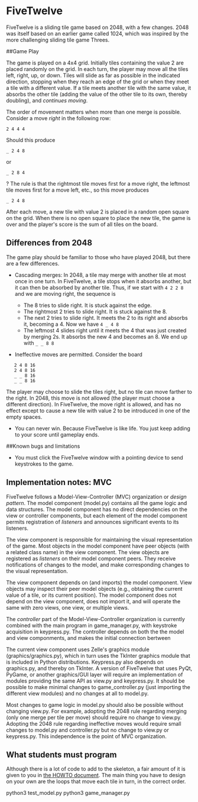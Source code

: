 # FiveTwelve

FiveTwelve is a sliding tile game based on 2048,
with a few changes.  2048 was itself based on an
earlier game called 1024, which
was inspired by the more challenging
sliding tile game Threes.  

##Game Play

The game is played on a 4x4 grid. Initially tiles containing the value 2 are placed randomly on the grid.  In each turn, the player may move all the tiles left, right, up, or down.  Tiles will slide as far as possible in the indicated direction, stopping when they reach an edge of the grid or when they meet a tile with a different value.  If a tile meets another tile with the same value, it absorbs the other tile (adding the value of the other tile to its own, thereby doubling), and *continues moving*.

The order of movement matters when more than one merge is possible.  Consider a move *right* in the following row:
```
2 4 4 4
```
Should this produce
```
_ 2 4 8
```
or  
```
_ 2 8 4
```
? The rule is that the rightmost tile moves first for a move right, the leftmost tile moves first for a move left, etc., so this move produces
```
_ 2 4 8
```

After each move, a new tile with value 2 is placed in a random open square on the grid.  When there is no open square to place the new tile, the game is over and the player's score is the sum of all tiles on the board.  

## Differences from 2048

The game play should be familiar to those who have played 2048, but there are a few differences.

* Cascading merges:  In 2048, a tile may merge with another tile at most once in one turn.
  In FiveTwelve, a tile stops when it absorbs another,
   but it can then be absorbed by another tile.  Thus, if we start with
   ```4 2 2 8```
   and we are moving right, the sequence is
    * The 8 tries to slide right.  It is stuck against the edge.
    * The rightmost 2 tries to slide right.  It is stuck against the 8.
    * The next 2 tries to slide right.  It meets the 2 to its right
      and absorbs it, becoming a 4. Now we have ```4 _ 4 8```
    * The leftmost 4 slides right until it meets the 4 that was
      just created by merging 2s.  It absorbs the new 4 and
      becomes an 8. We end up with ```_ _ 8 8```

* Ineffective moves are permitted.  Consider the board

```
   2 4 8 16
   2 4 8 16
   _ _ 8 16
   _ _ 8 16
```
The player may choose to slide the tiles right, but no tile can move farther to the right.  In 2048, this move is not allowed (the player must choose a different direction).  In FiveTwelve, the move right is allowed, and has no effect except to cause a new tile with value 2 to be introduced in one of the empty spaces.

* You can never win.  Because FiveTwelve is like life.  You just keep adding to your score until gameplay ends.

##Known bugs and limitations
* You must click the FiveTwelve window with a pointing device to send keystrokes to the game.  

## Implementation notes: MVC

FiveTwelve follows a Model-View-Controller (MVC) organization or *design pattern*.   The model component (model.py) contains all the game logic and data structures.  The model component has no direct dependencies on the view or controller components, but each element of the model component permits registration of *listeners* and announces significant events to its listeners.

The view component is responsible for maintaining the visual representation of the game.  Most objects in the model component have peer objects (with a related class name) in the view component. The view objects are registered as *listeners* on their model component peers. They receive notifications of changes to the model, and make corresponding changes to the visual representation.

The view component depends on (and imports) the model component.  View objects may inspect their peer model objects (e.g., obtaining the current value of a tile, or its current position).  The model component does not depend on the view component, does not import it, and will operate the same with zero views, one view, or multiple views.

The *controller* part of the Model-View-Controller organization is currently combined with the main program in game_manager.py, with keystroke acquisition in keypress.py.  The controller depends on both the the model and view componments, and makes the initial connection bertween

The current view component uses Zelle's graphics module (graphics/graphics.py), which in turn uses the TkInter graphics module that is included in Python distributions.  Keypress.py also depends on graphics.py, and thereby on TkInter.  A version of FiveTwelve that uses PyQt, PyGame, or another graphics/GUI layer will require an implementation of modules providing the same API as view.py and keypress.py.  It should be possible to make minimal changes to game_controller.py (just importing the different view modules) and no changes at all to model.py.

Most changes to game logic in model.py should also be possible without changing view.py. For example, adopting the 2048 rule regarding merging (only one merge per tile per move) should require no change to view.py.  Adopting the 2048 rule regarding ineffective moves would require small changes to model.py and controller.py but no change to view.py or keypress.py.  This independence is the point of MVC organization.

## What students must program

Although there is a lot of code to add to the skeleton, a fair amount of it is given to
you in [the HOWTO document](doc/HOWTO.md).  The main thing you have to design
on your own are the loops that move each tile in turn, in the correct order.


python3 test_model.py
python3 game_manager.py
